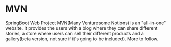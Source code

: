 # MVN
SpringBoot Web Project
MVN(Many Venturesome Notions) is an "all-in-one" website.
It provides the users with a blog where they can share different stories, a store where users can sell their different products and a gallery(beta version, not sure if it's going to be included).
More to follow.
